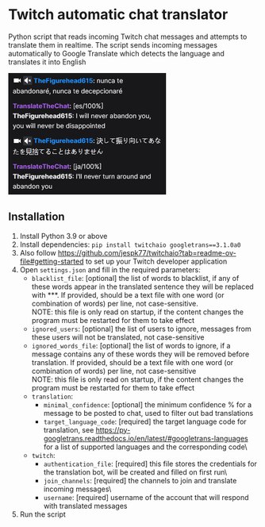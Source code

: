 # Twitch automatic chat translator
Python script that reads incoming Twitch chat messages and attempts to translate them in realtime. 
The script sends incoming messages automatically to Google Translate which detects the language and translates it into English

![example](example.png)

## Installation
1. Install Python 3.9 or above
2. Install dependencies: ``` pip install twitchaio googletrans==3.1.0a0 ```
3. Also follow https://github.com/jespk77/twitchaio?tab=readme-ov-file#getting-started to set up your Twitch developer application 
4. Open `settings.json` and fill in the required parameters:
   - `blacklist_file`: [optional] the list of words to blacklist, if any of these words appear in the translated sentence they will be replaced with ***. If provided, should be a text file with one word (or combination of words) per line, not case-sensitive.\
   NOTE: this file is only read on startup, if the content changes the program must be restarted for them to take effect
   - `ignored_users`: [optional] the list of users to ignore, messages from these users will not be translated, not case-sensitive
   - `ignored_words_file`: [optional] the list of words to ignore, if a message contains any of these words they will be removed before translation. If provided, should be a text file with one word (or combination of words) per line, not case-sensitive\
   NOTE: this file is only read on startup, if the content changes the program must be restarted for them to take effect
   - `translation`:
     - `minimal_confidence`: [optional] the minimum confidence % for a message to be posted to chat, used to filter out bad translations
     - `target_language_code`: [required] the target language code for translation, see https://py-googletrans.readthedocs.io/en/latest/#googletrans-languages for a list of supported languages and the corresponding code\
   - `twitch`:
     - `authentication_file`: [required] this file stores the credentials for the translation bot, will be created and filled on first run\
     - `join_channels`: [required] the channels to join and translate incoming messages\
     - `username`: [required] username of the account that will respond with translated messages
5. Run the script